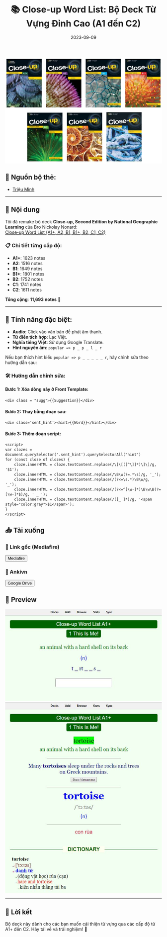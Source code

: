 ﻿---
title: "📚 Close-up Word List: Bộ Deck Từ Vựng Đỉnh Cao (A1 đến C2)"
slug: close-up-word-list-a1-c2-version-trieu-minh
date: 2023-09-09
description: Bộ deck từ vựng Close-up Word List, dựa trên tài liệu từ National Geographic Learning, hỗ trợ học từ A1+ đến C2 với hơn 11,000 từ.
category: Tiếng Anh
domain: ankivn.com
keywords:
  - close-up
  - vocabulary
  - english
tags:
  - deck
  - english
---

![](../../static/images/Pasted%20image%2020250122102456.png)

<!--truncate-->

## 📌 Nguồn bộ thẻ: 
- [Triệu Minh](https://www.facebook.com/groups/ankivocabulary/posts/1322289601864027/)

---

## 🧾 Nội dung

Tôi đã remake bộ deck **Close-up, Second Edition by National Geographic Learning** của Bro Nickolay Nonard:  
[Close-up Word List (A1+, A2, B1, B1+, B2, C1, C2)](https://ankiweb.net/shared/info/2120146162)

### 📋 Chi tiết từng cấp độ:
- **A1+**: 1623 notes
- **A2**: 1516 notes
- **B1**: 1649 notes
- **B1+**: 1801 notes
- **B2**: 1752 notes
- **C1**: 1741 notes
- **C2**: 1611 notes

**Tổng cộng**: **11,693 notes** 💯

---

## 🧩 Tính năng đặc biệt:
- **Audio**: Click vào văn bản để phát âm thanh.
- **Từ điển tích hợp**: Lạc Việt.
- **Nghĩa tiếng Việt**: Sử dụng Google Translate.
- **Hint nguyên âm**: `popular => p _ p _ l _ r`

Nếu bạn thích hint kiểu `popular => p _ _ _ _ _ r`, hãy chỉnh sửa theo hướng dẫn sau:

### 🛠 Hướng dẫn chỉnh sửa:
#### Bước 1: Xóa dòng này ở **Front Template**:
```
<div class = "sugg">{{Suggestion}}</div>

```

#### Bước 2: Thay bằng đoạn sau:

```
<div class='sent_hint'><hint>{{Word}}</hint></div>
```


#### Bước 3: Thêm đoạn script:

```
<script>
var clozes = document.querySelector('.sent_hint').querySelectorAll("hint")
for (const cloze of clozes) {
    cloze.innerHTML = cloze.textContent.replace(/\[\[([^\]]*)\]\]/g, '$1');
    cloze.innerHTML = cloze.textContent.replace(/\B\w(?=.*\s)/g, '_');
    cloze.innerHTML = cloze.textContent.replace(/(?<=\s.*)\B\w/g, '_');
    cloze.innerHTML = cloze.textContent.replace(/(?<=^[\w-]*)\B\w\B(?=[\w-]*$)/g, ' _ ');
    cloze.innerHTML = cloze.textContent.replace(/([_ ]*)/g, '<span style="color:gray">$1</span>');
}
</script>
```

## 📥 Tải xuống

### 📗 Link gốc (Mediafire)

<div style={{display: 'flex', justifyContent: 'left', gap: '20px'}}> <a href="https://www.mediafire.com/folder/3qho7e3qq7lt1/Close-up_Word_List?fbclid=IwAR3dy-wdWqJVYlu-3bW1v2FoNSsnfQDkR-kDfm5YZHowN-VnLikKjBOumlQ" target="_blank"> <button class="buttonPrimary" type="button">Mediafire</button> </a> </div>

### 📗 Ankivn 

<div style={{display: 'flex', justifyContent: 'left', gap: '20px'}}> <a href="https://drive.google.com/drive/folders/1OWl_Qd6a3q4qbmf-Trxjw27T42VdNW4w"> <button class="buttonPrimary" type="button">Google Drive</button> </a> </div>

## 📸 Preview

![](../../static/images/Pasted%20image%2020250122102512.png)
![](../../static/images/Pasted%20image%2020250122102516.png)

---

## 💬 Lời kết

Bộ deck này dành cho các bạn muốn cải thiện từ vựng qua các cấp độ từ A1+ đến C2. Hãy tải về và trải nghiệm! 🌟
